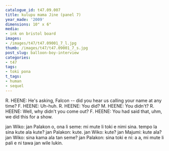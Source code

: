 ```yaml
---
catalogue_id: t47.09.007
title: kulupu mama Jine (panel 7)
year_made: '2009'
dimensions: 10" x 6"
media:
- ink on bristol board
images:
- /images/t47/t47.09001_7_l.jpg
thumb: /images/t47/t47.09001_7_s.jpg
post_slug: balloon-boy-interview
categories:
- t47
tags:
- toki pona
t_tags:
- human
- sequel
---
```


R. HEENE: He's asking, Falcon -- did you hear us calling your name at any time?
F. HEENE: Uh-huh.
R. HEENE: You did?
M. HEENE: You didn't?
R. HEENE: Well, why didn't you come out?
F. HEENE: You had said that, uhm, we did this for a show.

jan Wiko: jan Palakon o, ona li seme: mi mute li toki e nimi sina. tempo la sina kute ala kute?
jan Palakon: kute.
jan Wiko: kute?
jan Majumi: kute ala?
jan Wiko: sina kama ala tan seme?
jan Palakon: sina toki e ni: a a, mi mute li pali e ni tawa jan wile lukin.
